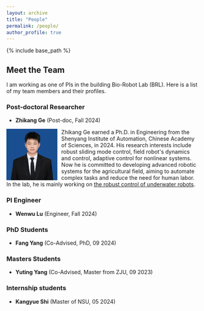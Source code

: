 ```yaml
---
layout: archive
title: "People"
permalink: /people/
author_profile: true
---
```


{% include base_path %}

## Meet the Team

I am working as one of PIs in the building Bio-Robot Lab (BRL). Here is a list of my team members and their profiles.

<!-- <img src="https://jiaoyangli.me/images/logo-white-background.png" title="logo" width="800pt" alt="ARCS Lab"/> -->

<!-- ## Current Members -->
### Post-doctoral Researcher
- **Zhikang Ge** (Post-doc, Fall 2024)

<img src="../images/gezhikang.jpeg" style="float:left;width:100pt;padding-right:10px;"  alt="Zhikang Ge"/>
<p>
    Zhikang Ge earned a Ph.D. in Engineering from the Shenyang Institute of Automation, Chinese Academy of Sciences, in 2024. His research interests include robust sliding mode control, field robot's dynamics and control, adaptive control for nonlinear systems. Now he is committed to developing advanced robotic systems for the agricultural field, aiming to automate complex tasks and reduce the need for human labor. In the lab, he is mainly working on <a href="https://caseypen.github.io/portfolio/portfolio-G-rov-track/">the robust control of underwater robots</a>.
</p>

<!-- <details>
  <summary>Publications</summary>
  <ul>
    <li>
        Robust adaptive sliding mode control for path tracking of unmanned agricultural vehicles. Zhikang Ge, Zhihong Man, Zhuo Wang, et al. Computers and electrical engineering, 108: 108693, 2023.
    </li>
  </ul>
</details> -->

### PI Engineer
- **Wenwu Lu** (Engineer, Fall 2024)

<!-- <img src="../images/gezhikang.jpeg" style="float:left;width:100pt;padding-right:10px;"  alt="Zhikang Ge"/>
<p>
    Zhikang Ge earned a Ph.D. in Engineering from the Shenyang Institute of Automation, Chinese Academy of Sciences, in 2024. His research interests include robust sliding mode control, vehicle dynamics and control, robotics, adaptive control, and nonlinear systems. He is committed to developing advanced robotic systems for the agricultural field, aiming to automate complex tasks and reduce the need for human labor. Now, he focused on <a href="https://caseypen.github.io/portfolio/portfolio-G-rov-track/">the robust control of underwater robots</a>.
</p> -->

### PhD Students
- **Fang Yang** (Co-Advised, PhD, 09 2024)

<!-- - [Yorai Shaoul](https://personal/webpage/) (RI PhD, Fall 2022) -->

<!-- <img src="address/to/profile.jpg" style="float:left;width:100pt;padding-right:10px;"  alt="Yorai Shaoul"/>
<p>
    Bio of the person
</p> -->
<!-- <details>
  <summary>Publications</summary>
  <ul>
    <li>
        <a paper link">paper title</a>.         
        Paper affliation.
    </li>
  </ul>
</details>
<br clear="all"> -->

### Masters Students

- **Yuting Yang** (Co-Advised, Master from ZJU, 09 2023)

### Internship students

- **Kangyue Shi** (Master of NSU, 05 2024)